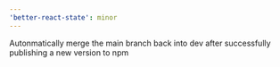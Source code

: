 ```yaml
---
'better-react-state': minor
---
```


Autonmatically merge the main branch back into dev after successfully publishing a new version to npm
